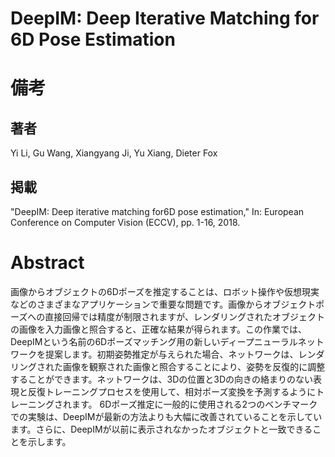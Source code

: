 # DeepIM: Deep Iterative Matching for 6D Pose Estimation

# 備考
## 著者
Yi Li, Gu Wang, Xiangyang Ji, Yu Xiang, Dieter Fox

## 掲載
"DeepIM: Deep iterative matching for6D pose estimation," In: European Conference on Computer Vision (ECCV), pp. 1-16, 2018.

# Abstract
画像からオブジェクトの6Dポーズを推定することは、ロボット操作や仮想現実などのさまざまなアプリケーションで重要な問題です。画像からオブジェクトポーズへの直接回帰では精度が制限されますが、レンダリングされたオブジェクトの画像を入力画像と照合すると、正確な結果が得られます。この作業では、DeepIMという名前の6Dポーズマッチング用の新しいディープニューラルネットワークを提案します。初期姿勢推定が与えられた場合、ネットワークは、レンダリングされた画像を観察された画像と照合することにより、姿勢を反復的に調整することができます。ネットワークは、3Dの位置と3Dの向きの絡まりのない表現と反復トレーニングプロセスを使用して、相対ポーズ変換を予測するようにトレーニングされます。 6Dポーズ推定に一般的に使用される2つのベンチマークでの実験は、DeepIMが最新の方法よりも大幅に改善されていることを示しています。さらに、DeepIMが以前に表示されなかったオブジェクトと一致できることを示します。